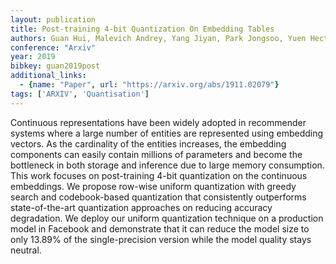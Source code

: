 ```yaml
---
layout: publication
title: Post-training 4-bit Quantization On Embedding Tables
authors: Guan Hui, Malevich Andrey, Yang Jiyan, Park Jongsoo, Yuen Hector
conference: "Arxiv"
year: 2019
bibkey: guan2019post
additional_links:
  - {name: "Paper", url: "https://arxiv.org/abs/1911.02079"}
tags: ['ARXIV', 'Quantisation']
---
```

Continuous representations have been widely adopted in recommender systems where a large number of entities are represented using embedding vectors. As the cardinality of the entities increases, the embedding components can easily contain millions of parameters and become the bottleneck in both storage and inference due to large memory consumption. This work focuses on post-training 4-bit quantization on the continuous embeddings. We propose row-wise uniform quantization with greedy search and codebook-based quantization that consistently outperforms state-of-the-art quantization approaches on reducing accuracy degradation. We deploy our uniform quantization technique on a production model in Facebook and demonstrate that it can reduce the model size to only 13.89&#37; of the single-precision version while the model quality stays neutral.
